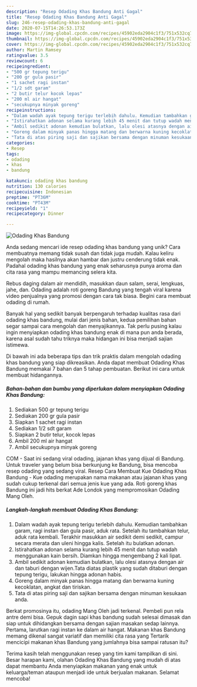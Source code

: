```yaml
---
description: "Resep Odading Khas Bandung Anti Gagal"
title: "Resep Odading Khas Bandung Anti Gagal"
slug: 246-resep-odading-khas-bandung-anti-gagal
date: 2020-07-15T14:26:53.173Z
image: https://img-global.cpcdn.com/recipes/45902eda2904c1f3/751x532cq70/odading-khas-bandung-foto-resep-utama.jpg
thumbnail: https://img-global.cpcdn.com/recipes/45902eda2904c1f3/751x532cq70/odading-khas-bandung-foto-resep-utama.jpg
cover: https://img-global.cpcdn.com/recipes/45902eda2904c1f3/751x532cq70/odading-khas-bandung-foto-resep-utama.jpg
author: Martin Ramsey
ratingvalue: 3.5
reviewcount: 6
recipeingredient:
- "500 gr tepung terigu"
- "200 gr gula pasir"
- "1 sachet ragi instan"
- "1/2 sdt garam"
- "2 butir telur kocok lepas"
- "200 ml air hangat"
- "secukupnya minyak goreng"
recipeinstructions:
- "Dalam wadah ayak tepung terigu terlebih dahulu. Kemudian tambahkan garam, ragi instan dan gula pasir, aduk rata. Setelah itu tambahkan telur, aduk rata kembali. Terakhir masukkan air sedikit demi sedikit, campur secara merata dan uleni hingga kalis. Setelah itu bulatkan adonan."
- "Istirahatkan adonan selama kurang lebih 45 menit dan tutup wadah menggunakan kain bersih. Diamkan hingga mengembang 2 kali lipat."
- "Ambil sedikit adonan kemudian bulatkan, lalu olesi atasnya dengan air dan taburi dengan wijen.Tata diatas plastik yang sudah ditaburi dengan tepung terigu, lakukan hingga adonan habis."
- "Goreng dalam minyak panas hingga matang dan berwarna kuning kecoklatan, angkat dan tiriskan."
- "Tata di atas piring saji dan sajikan bersama dengan minuman kesukaan anda."
categories:
- Resep
tags:
- odading
- khas
- bandung

katakunci: odading khas bandung 
nutrition: 130 calories
recipecuisine: Indonesian
preptime: "PT36M"
cooktime: "PT43M"
recipeyield: "1"
recipecategory: Dinner

---
```



![Odading Khas Bandung](https://img-global.cpcdn.com/recipes/45902eda2904c1f3/751x532cq70/odading-khas-bandung-foto-resep-utama.jpg)

Anda sedang mencari ide resep odading khas bandung yang unik? Cara membuatnya memang tidak susah dan tidak juga mudah. Kalau keliru mengolah maka hasilnya akan hambar dan justru cenderung tidak enak. Padahal odading khas bandung yang enak seharusnya punya aroma dan cita rasa yang mampu memancing selera kita.

Rebus daging dalam air mendidih, masukkan daun salam, serai, lengkuas, jahe, dan. Odading adalah roti goreng Bandung yang tengah viral karena video penjualnya yang promosi dengan cara tak biasa. Begini cara membuat odading di rumah.

Banyak hal yang sedikit banyak berpengaruh terhadap kualitas rasa dari odading khas bandung, mulai dari jenis bahan, kedua pemilihan bahan segar sampai cara mengolah dan menyajikannya. Tak perlu pusing kalau ingin menyiapkan odading khas bandung enak di mana pun anda berada, karena asal sudah tahu triknya maka hidangan ini bisa menjadi sajian istimewa.


Di bawah ini ada beberapa tips dan trik praktis dalam mengolah odading khas bandung yang siap dikreasikan. Anda dapat membuat Odading Khas Bandung memakai 7 bahan dan 5 tahap pembuatan. Berikut ini cara untuk membuat hidangannya.

<!--inarticleads1-->

##### Bahan-bahan dan bumbu yang diperlukan dalam menyiapkan Odading Khas Bandung:

1. Sediakan 500 gr tepung terigu
1. Sediakan 200 gr gula pasir
1. Siapkan 1 sachet ragi instan
1. Sediakan 1/2 sdt garam
1. Siapkan 2 butir telur, kocok lepas
1. Ambil 200 ml air hangat
1. Ambil secukupnya minyak goreng


COM - Saat ini sedang viral odading, jajanan khas yang dijual di Bandung. Untuk traveler yang belum bisa berkunjung ke Bandung, bisa mencoba resep odading yang sedang viral. Resep Cara Membuat Kue Odading Khas Bandung - Kue odading merupakan nama makanan atau jajanan khas yang sudah cukup terkenal dari semua jenis kue yang ada. Roti goreng khas Bandung ini jadi hits berkat Ade Londok yang mempromosikan Odading Mang Oleh. 

<!--inarticleads2-->

##### Langkah-langkah membuat Odading Khas Bandung:

1. Dalam wadah ayak tepung terigu terlebih dahulu. Kemudian tambahkan garam, ragi instan dan gula pasir, aduk rata. Setelah itu tambahkan telur, aduk rata kembali. Terakhir masukkan air sedikit demi sedikit, campur secara merata dan uleni hingga kalis. Setelah itu bulatkan adonan.
1. Istirahatkan adonan selama kurang lebih 45 menit dan tutup wadah menggunakan kain bersih. Diamkan hingga mengembang 2 kali lipat.
1. Ambil sedikit adonan kemudian bulatkan, lalu olesi atasnya dengan air dan taburi dengan wijen.Tata diatas plastik yang sudah ditaburi dengan tepung terigu, lakukan hingga adonan habis.
1. Goreng dalam minyak panas hingga matang dan berwarna kuning kecoklatan, angkat dan tiriskan.
1. Tata di atas piring saji dan sajikan bersama dengan minuman kesukaan anda.


Berkat promosinya itu, odading Mang Oleh jadi terkenal. Pembeli pun rela antre demi bisa. Gepuk dagin sapi khas bandung sudah selesai dimasak dan siap untuk dihidangkan bersama dengan sajian masakan sedap lainnya. Pertama, larutkan ragi instan ke dalam air hangat. Makanan khas Bandung memang dikenal sangat variatif dan memiliki cita rasa yang Tertarik mencicipi makanan khas Bandung yang jumlahnya bisa sampai ratusan itu? 

Terima kasih telah menggunakan resep yang tim kami tampilkan di sini. Besar harapan kami, olahan Odading Khas Bandung yang mudah di atas dapat membantu Anda menyiapkan makanan yang enak untuk keluarga/teman ataupun menjadi ide untuk berjualan makanan. Selamat mencoba!
